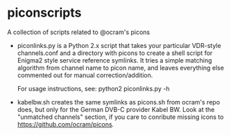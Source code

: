 piconscripts
============

A collection of scripts related to @ocram's picons

* piconlinks.py is a Python 2.x script that takes 
  your particular VDR-style channels.conf and a
  directory with picons to create a shell script for
  Enigma2 style service reference symlinks.
  It tries a simple matching algorithm from channel
  name to picon name, and leaves everything else
  commented out for manual correction/addition.

  For usage instructions, see:
	python2 piconlinks.py -h

* kabelbw.sh creates the same symlinks as picons.sh
  from ocram's repo does, but only for the German DVB-C
  provider Kabel BW.
  Look at the "unmatched channels" section, if you care
  to conribute missing icons to
  https://github.com/ocram/picons.


